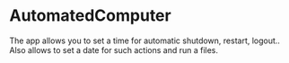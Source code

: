 # AutomatedComputer
The app allows you to set a time for automatic shutdown, restart, logout.. Also allows to set a date for such actions and run a files.
